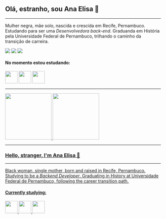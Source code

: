 ## Olá, estranho, sou Ana Elisa 👋

-----------------

Mulher negra, mãe solo, nascida e crescida em Recife, Pernambuco. Estudando para ser uma *Desenvolvedora back-end*. Graduanda em História pela Universidade Federal de Pernambuco, trilhando o caminho da transição de carreira.

<div>
<a href="https://instagram.com/anaelisa " target="_blank"><img src="https://img.shields.io/badge/-Instagram-%23E4405F?style=for-the-badge&logo=instagram&logoColor=white" target="_blank"></a>
<a href = "mailto:anaelisa.abs@gmail.com"><img src="https://img.shields.io/badge/Gmail-D14836?style=for-the-badge&logo=gmail&logoColor=white" target="_blank"></a>
<a href="https://www.linkedin.com/in/ana-elisa-alexandre" target="_blank"><img src="https://img.shields.io/badge/-LinkedIn-%230077B5?style=for-the-badge&logo=linkedin&logoColor=white" target="_blank"></a>   
</div>

#### No momento estou estudando:

<img src="https://cdn.jsdelivr.net/gh/devicons/devicon/icons/java/java-original.svg" width="40" height="40"/> <img src="https://cdn.jsdelivr.net/gh/devicons/devicon/icons/javascript/javascript-original.svg" width="40" height="40"/> <img src="https://cdn.jsdelivr.net/gh/devicons/devicon/icons/git/git-plain.svg" width="40" height="40"/>
          
_________________

<div>
<a href="https://github.com/anaelisaq">
<img height="150em" src="https://github-readme-stats.vercel.app/api/top-langs/?username=anaelisaq&layout=compact&langs_count=7&theme=dracula"/>
<img height="150em" src="https://github-readme-stats.vercel.app/api?username=anaelisaq&show_icons=true&theme=dracula&include_all_commits=true&count_private=true"/>
</div>
          


-----------------

### Hello, stranger, I'm Ana Elisa 👋

-----------------

Black woman, single mother, born and raised in Recife, Pernambuco. Studying to be a *Backend Developer*. Graduating in History at Universidade Federal de Pernambuco, following the career transition path.

#### Currently studying:
<img src="https://cdn.jsdelivr.net/gh/devicons/devicon/icons/java/java-original.svg" width="40" height="40"/> <img src="https://cdn.jsdelivr.net/gh/devicons/devicon/icons/javascript/javascript-original.svg" width="40" height="40"/> <img src="https://cdn.jsdelivr.net/gh/devicons/devicon/icons/git/git-plain.svg" width="40" height="40"/>
